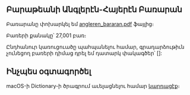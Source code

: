 ## Բարաթեանի Անգլերէն-Հայերէն Բառարան

Բառարանը փոխարկել եմ [angleren_bararan.pdf](http://www.armin.am/images/menus/1720/Angleren_bararan.pdf) ֆայլից։  

Բառերի քանակը՝ 27,001 բառ։  

Ընդհանուր կառուցուածը պահպանելու համար, գրադարձութիւն չունեցող բառերի դիմաց դրել եմ դատարկ փակագծեր՝ []:  



## Ինչպես օգտագործել
macOS-ի Dictionary-ի ծրագրում աւելացնելու համար [կարդացէք](https://github.com/tigransimonyan/macos-english-armenian-dictionary)։
